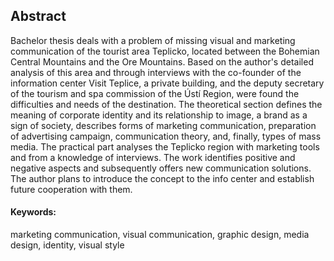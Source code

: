 ## Abstract

Bachelor thesis deals with a problem of missing visual and marketing communication  of the tourist area Teplicko, located between the Bohemian Central Mountains and the Ore Mountains. Based on the author's detailed analysis of this area and through interviews with the co-founder of the information center Visit Teplice, a private building, and the deputy secretary of the tourism and spa commission of the Ústí Region, were found the difficulties and needs of the destination. The theoretical section defines the meaning of corporate identity and its relationship to image, a brand as a sign of society, describes forms of marketing communication, preparation of advertising campaign, communication theory, and, finally, types of mass media. The practical part analyses the Teplicko region with marketing tools and from a knowledge of interviews. The work identifies positive and negative aspects and subsequently offers new communication solutions. The author plans to introduce the concept to the info center and establish future cooperation with them.

#### Keywords:
marketing communication, visual communication, graphic design, media design, identity, visual style
